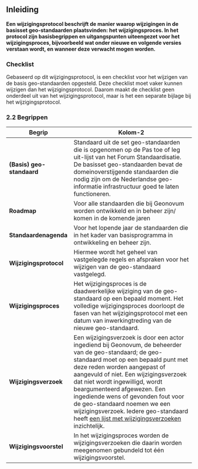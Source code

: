 ## Inleiding

**Een wijzigingsprotocol beschrijft de manier waarop wijzigingen in de basisset geo-standaarden plaatsvinden: het wijzigingsproces. In het protocol zijn basisbegrippen en uitgangspunten uiteengezet voor het wijzigingsproces, bijvoorbeeld wat onder nieuwe en volgende versies verstaan wordt, en wanneer deze verwacht mogen worden.**


### Checklist 

Gebaseerd op dit wijzigingsprotocol, is een checklist voor het wijzigen van de basis geo-standaarden opgesteld. Deze checklist moet vaker kunnen wijzigen dan het wijzigingsprotocol. Daarom maakt de checklist geen onderdeel uit van het wijzigingsprotocol, maar is het een separate bijlage bij het wijzigingsprotocol.

### 2.2	Begrippen


| Begrip | Kolom-2 | 
|------------|---------|
| **(Basis) geo-standaard** | Standaard uit de set geo-standaarden die is opgenomen op de Pas toe of leg uit-lijst van het Forum Standaardisatie. De basisset geo-standaarden bevat de domeinoverstijgende standaarden die nodig zijn om de Nederlandse geo-informatie infrastructuur goed te laten functioneren.          |
| **Roadmap**  |  Voor alle standaarden die bij Geonovum worden ontwikkeld en in beheer zijn/ komen in de komende jaren       |
| **Standaardenagenda**  | Voor het lopende jaar de standaarden die in het kader van basisprogramma in ontwikkeling en beheer zijn.        |
| **Wijzigingsprotocol**  | Hiermee wordt het geheel van vastgelegde regels en afspraken voor het wijzigen van de geo-standaard vastgelegd.        |
| **Wijzigingsproces**  |  Het wijzigingsproces is de daadwerkelijke wijziging van de geo-standaard op een bepaald moment. Het volledige wijzigingsproces doorloopt de fasen van het wijzigingsprotocol met een datum van inwerkingtreding van de nieuwe geo-standaard.        |
| **Wijzigingsverzoek**  | Een wijzigingsverzoek is door een actor ingediend bij Geonovum, de beheerder van de geo-standaard; de geo-standaard moet op een bepaald punt met deze reden worden aangepast of aangevuld of niet. Een wijzigingsverzoek dat niet wordt ingewilligd, wordt beargumenteerd afgewezen. Een ingediende wens of gevonden fout voor de geo-standaard noemen we een wijzigingsverzoek. Iedere geo-standaard heeft [een lijst met wijzigingsverzoeken](https://geonovum.github.io/Geo-standaarden-beheerplan/#helpdesk) inzichtelijk.         |
| **Wijzigingsvoorstel** | In het wijzigingsproces worden de wijzigingsverzoeken die daarin worden meegenomen gebundeld tot één wijzigingsvoorstel.        |
